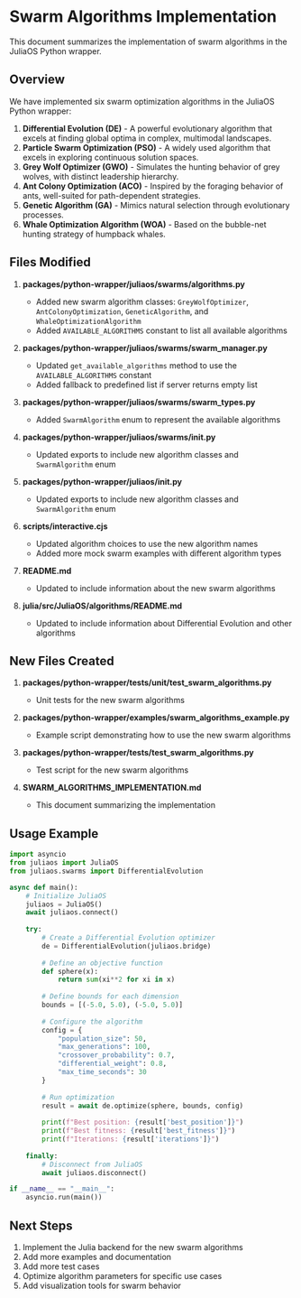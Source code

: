 # Swarm Algorithms Implementation

This document summarizes the implementation of swarm algorithms in the JuliaOS Python wrapper.

## Overview

We have implemented six swarm optimization algorithms in the JuliaOS Python wrapper:

1. **Differential Evolution (DE)** - A powerful evolutionary algorithm that excels at finding global optima in complex, multimodal landscapes.
2. **Particle Swarm Optimization (PSO)** - A widely used algorithm that excels in exploring continuous solution spaces.
3. **Grey Wolf Optimizer (GWO)** - Simulates the hunting behavior of grey wolves, with distinct leadership hierarchy.
4. **Ant Colony Optimization (ACO)** - Inspired by the foraging behavior of ants, well-suited for path-dependent strategies.
5. **Genetic Algorithm (GA)** - Mimics natural selection through evolutionary processes.
6. **Whale Optimization Algorithm (WOA)** - Based on the bubble-net hunting strategy of humpback whales.

## Files Modified

1. **packages/python-wrapper/juliaos/swarms/algorithms.py**
   - Added new swarm algorithm classes: `GreyWolfOptimizer`, `AntColonyOptimization`, `GeneticAlgorithm`, and `WhaleOptimizationAlgorithm`
   - Added `AVAILABLE_ALGORITHMS` constant to list all available algorithms

2. **packages/python-wrapper/juliaos/swarms/swarm_manager.py**
   - Updated `get_available_algorithms` method to use the `AVAILABLE_ALGORITHMS` constant
   - Added fallback to predefined list if server returns empty list

3. **packages/python-wrapper/juliaos/swarms/swarm_types.py**
   - Added `SwarmAlgorithm` enum to represent the available algorithms

4. **packages/python-wrapper/juliaos/swarms/__init__.py**
   - Updated exports to include new algorithm classes and `SwarmAlgorithm` enum

5. **packages/python-wrapper/juliaos/__init__.py**
   - Updated exports to include new algorithm classes and `SwarmAlgorithm` enum

6. **scripts/interactive.cjs**
   - Updated algorithm choices to use the new algorithm names
   - Added more mock swarm examples with different algorithm types

7. **README.md**
   - Updated to include information about the new swarm algorithms

8. **julia/src/JuliaOS/algorithms/README.md**
   - Updated to include information about Differential Evolution and other algorithms

## New Files Created

1. **packages/python-wrapper/tests/unit/test_swarm_algorithms.py**
   - Unit tests for the new swarm algorithms

2. **packages/python-wrapper/examples/swarm_algorithms_example.py**
   - Example script demonstrating how to use the new swarm algorithms

3. **packages/python-wrapper/tests/test_swarm_algorithms.py**
   - Test script for the new swarm algorithms

4. **SWARM_ALGORITHMS_IMPLEMENTATION.md**
   - This document summarizing the implementation

## Usage Example

```python
import asyncio
from juliaos import JuliaOS
from juliaos.swarms import DifferentialEvolution

async def main():
    # Initialize JuliaOS
    juliaos = JuliaOS()
    await juliaos.connect()
    
    try:
        # Create a Differential Evolution optimizer
        de = DifferentialEvolution(juliaos.bridge)
        
        # Define an objective function
        def sphere(x):
            return sum(xi**2 for xi in x)
        
        # Define bounds for each dimension
        bounds = [(-5.0, 5.0), (-5.0, 5.0)]
        
        # Configure the algorithm
        config = {
            "population_size": 50,
            "max_generations": 100,
            "crossover_probability": 0.7,
            "differential_weight": 0.8,
            "max_time_seconds": 30
        }
        
        # Run optimization
        result = await de.optimize(sphere, bounds, config)
        
        print(f"Best position: {result['best_position']}")
        print(f"Best fitness: {result['best_fitness']}")
        print(f"Iterations: {result['iterations']}")
        
    finally:
        # Disconnect from JuliaOS
        await juliaos.disconnect()

if __name__ == "__main__":
    asyncio.run(main())
```

## Next Steps

1. Implement the Julia backend for the new swarm algorithms
2. Add more examples and documentation
3. Add more test cases
4. Optimize algorithm parameters for specific use cases
5. Add visualization tools for swarm behavior
